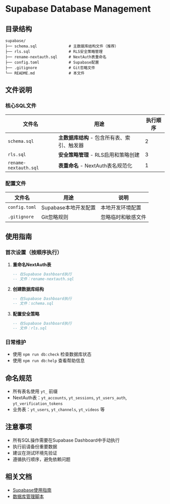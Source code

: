 # Supabase Database Management

## 目录结构

```
supabase/
├── schema.sql              # 主数据库结构文件（推荐）
├── rls.sql                 # RLS安全策略管理
├── rename-nextauth.sql     # NextAuth表重命名
├── config.toml             # Supabase配置
├── .gitignore              # Git忽略文件
└── README.md               # 本文件
```

## 文件说明

### 核心SQL文件

| 文件名 | 用途 | 执行顺序 |
|--------|------|----------|
| `schema.sql` | **主数据库结构** - 包含所有表、索引、触发器 | 2 |
| `rls.sql` | **安全策略管理** - RLS启用和策略创建 | 3 |
| `rename-nextauth.sql` | **表重命名** - NextAuth表名规范化 | 1 |

### 配置文件

| 文件名 | 用途 | 说明 |
|--------|------|------|
| `config.toml` | Supabase本地开发配置 | 本地开发环境配置 |
| `.gitignore` | Git忽略规则 | 忽略临时和敏感文件 |

## 使用指南

### 首次设置（按顺序执行）

1. **重命名NextAuth表**
   ```sql
   -- 在Supabase Dashboard执行
   -- 文件：rename-nextauth.sql
   ```

2. **创建数据库结构**
   ```sql
   -- 在Supabase Dashboard执行
   -- 文件：schema.sql
   ```

3. **配置安全策略**
   ```sql
   -- 在Supabase Dashboard执行
   -- 文件：rls.sql
   ```

### 日常维护

- 使用 `npm run db:check` 检查数据库状态
- 使用 `npm run db:help` 查看帮助信息

## 命名规范

- 所有表名使用 `yt_` 前缀
- NextAuth表：`yt_accounts`, `yt_sessions`, `yt_users_auth`, `yt_verification_tokens`
- 业务表：`yt_users`, `yt_channels`, `yt_videos` 等

## 注意事项

- 所有SQL操作需要在Supabase Dashboard中手动执行
- 执行前请备份重要数据
- 建议在测试环境先验证
- 遵循执行顺序，避免依赖问题

## 相关文档

- [Supabase使用指南](../docs/SUPABASE_GUIDE.md)
- [数据库管理脚本](../../scripts/supabase-manager.js) 